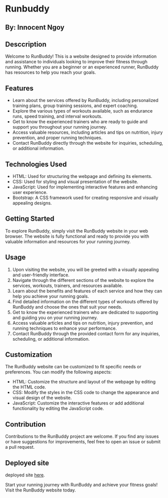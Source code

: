 # Runbuddy
## By: Innocent Ngoy

## Desccription
Welcome to RunBuddy! This is a website designed to provide information and assistance to individuals looking to improve their fitness through running. Whether you are a beginner or an experienced runner, RunBuddy has resources to help you reach your goals.

## Features
- Learn about the services offered by RunBuddy, including personalized training plans, group training sessions, and expert coaching.
- Explore the various types of workouts available, such as endurance runs, speed training, and interval workouts.
- Get to know the experienced trainers who are ready to guide and support you throughout your running journey.
- Access valuable resources, including articles and tips on nutrition, injury prevention, and proper running techniques.
- Contact RunBuddy directly through the website for inquiries, scheduling, or additional information.

## Technologies Used
- HTML: Used for structuring the webpage and defining its elements.
- CSS: Used for styling and visual presentation of the website.
- JavaScript: Used for implementing interactive features and enhancing user experience.
- Bootstrap: A CSS framework used for creating responsive and visually appealing designs.

## Getting Started
To explore RunBuddy, simply visit the RunBuddy website in your web browser. The website is fully functional and ready to provide you with valuable information and resources for your running journey.

## Usage
1. Upon visiting the website, you will be greeted with a visually appealing and user-friendly interface.
2. Navigate through the different sections of the website to explore the services, workouts, trainers, and resources available.
3. Learn about the benefits and features of each service and how they can help you achieve your running goals.
4. Find detailed information on the different types of workouts offered by RunBuddy and choose the ones that suit your needs.
5. Get to know the experienced trainers who are dedicated to supporting and guiding you on your running journey.
6. Access valuable articles and tips on nutrition, injury prevention, and running techniques to enhance your performance.
7. Contact RunBuddy through the provided contact form for any inquiries, scheduling, or additional information.

## Customization
The RunBuddy website can be customized to fit specific needs or preferences. You can modify the following aspects:

- HTML: Customize the structure and layout of the webpage by editing the HTML code.
- CSS: Modify the styles in the CSS code to change the appearance and visual design of the website.
- JavaScript: Customize the interactive features or add additional functionality by editing the JavaScript code.

## Contribution
Contributions to the RunBuddy project are welcome. If you find any issues or have suggestions for improvements, feel free to open an issue or submit a pull request.

## Deployed site
deployed site <a href="https://inongoy.github.io/Runbuddy/">here</a>.

Start your running journey with RunBuddy and achieve your fitness goals! Visit the RunBuddy website today.

